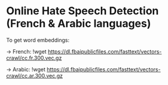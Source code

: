 # Online Hate Speech Detection (French & Arabic languages)


To get word embeddings:

-> French: !wget https://dl.fbaipublicfiles.com/fasttext/vectors-crawl/cc.fr.300.vec.gz

-> Arabic: !wget https://dl.fbaipublicfiles.com/fasttext/vectors-crawl/cc.ar.300.vec.gz
